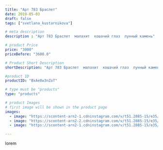 ```yaml
---
title: "Арт 783 Браслет"
date: 2019-05-03
draft: false
tags: ["svetlana_kustarnikova"]

# meta description
description : "Арт 783 Браслет  малахит  кошачий глаз  лунный камень"

# product Price
price: "3000"
priceBefore: "3600.0"

# Product Short Description
shortDescription: "Арт 783 Браслет  малахит  кошачий глаз  лунный камень"

#product ID
productID: "BxAe8w3nZoT"

# type must be "products"
type: "products"

# product Images
# first image will be shown in the product page
images:
  - image: "https://scontent-arn2-1.cdninstagram.com/v/t51.2885-15/e35/57703419_416277782435620_4548665718595271522_n.jpg?se=8&tp=1&_nc_ht=scontent-arn2-1.cdninstagram.com&_nc_cat=104&_nc_ohc=jZBZoVw2q4IAX_DzqIv&oh=ddcde38c8c7835361cbe7963a3a7402d&oe=606A2009&ig_cache_key=MjAzNTc2MzEzNjY0NTk4Njk5Mw%3D%3D.2"
  - image: "https://scontent-arn2-2.cdninstagram.com/v/t51.2885-15/e35/58410587_300713167502616_7775735491379450268_n.jpg?se=8&tp=1&_nc_ht=scontent-arn2-2.cdninstagram.com&_nc_cat=100&_nc_ohc=VSScCiaTpjsAX_g-GRp&oh=ba9066d73c0466018c2dc23d9d624b03&oe=606A40AE&ig_cache_key=MjAzNTc2MzEzNjY0NTg4MjA5MQ%3D%3D.2"
  - image: "https://scontent-arn2-1.cdninstagram.com/v/t51.2885-15/e35/57457145_216729512617330_6829392065400270682_n.jpg?tp=1&_nc_ht=scontent-arn2-1.cdninstagram.com&_nc_cat=110&_nc_ohc=e9qH1prk5b0AX-dxrzj&oh=ee91eb0fbe1f7df8b7e29bbf9d65345e&oe=606AF4A6&ig_cache_key=MjAzNTc2MzEzNjYyOTA1OTYzNg%3D%3D.2"

---
```

lorem
